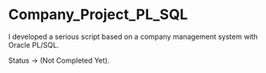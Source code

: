 # Company_Project_PL_SQL

I developed a serious script based on a company management system with Oracle PL/SQL.

Status -> (Not Completed Yet).
